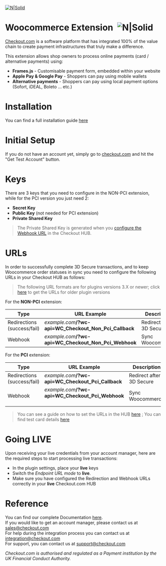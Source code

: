 [![N|Solid](https://cdn.checkout.com/img/checkout-logo-online-payments.jpg)](https://checkout.com/)

# Woocommerce Extension&nbsp; ![N|Solid](https://circleci.com/gh/checkout/checkout-woocommerce-plugin.svg?style=shield&circle-token=4f03ec3447eff0c5348eccf22649290978066a41)
[Checkout.com](https://www.checkout.com "Checkout.com") is a software platform that has integrated 100% of the value chain to create payment infrastructures that truly make a difference.

This extension allows shop owners to process online payments (card / alternative payments) using:
  - **Frames.js** - Customisable payment form, embedded within your website
  - **Apple Pay & Google Pay** - Shoppers can pay using mobile wallets
  - **Alternative payments** - Shoppers can pay using local payment options (Sofort, iDEAL, Boleto ... etc.)

# Installation
You can find a full installation guide [here](https://github.com/checkout/checkout-woocommerce-plugin/wiki/Installation)

# Initial Setup
If you do not have an account yet, simply go to [checkout.com](https://checkout.com/) and hit the "Get Test Account" button.

# Keys
There are 3 keys that you need to configure in the NON-PCI extension, while for the PCI version you just need 2:
- **Secret Key**
- **Public Key** (not needed for PCI extension)
- **Private Shared Key**

> The Private Shared Key is generated when you [configure the Webhook URL](https://docs.checkout.com/docs/business-level-administration#section-manage-webhook-url) in the Checkout HUB.

# URLs
In order to successfully complete 3D Secure transactions, and to keep Woocommerce order statuses in sync you need to configure the following URLs in your Checkout HUB as follows:

> The following URL formats are for plugins versions 3.X or newer; click [here](https://github.com/checkout/checkout-woocommerce-plugin/wiki/URLs--2.x) to get the URLs for older plugin versions

For the **NON-PCI** extension:

| Type | URL Example | Description |
| ------ | ------ | ------ |
| Redirections (success/fail)| _example.com_**/?wc-api=WC_Checkout_Non_Pci_Callback** | Redirect after 3D Secure |
| Webhook | _example.com_**/?wc-api=WC_Checkout_Non_Pci_Webhook** | Sync Woocommerce |

For the **PCI** extension:

| Type | URL Example | Description |
| ------ | ------ | ------ |
| Redirections (success/fail)| _example.com_**/?wc-api=WC_Checkout_Pci_Callback** | Redirect after 3D Secure |
| Webhook | _example.com_**/?wc-api=WC_Checkout_Pci_Webhook** &nbsp;&nbsp;&nbsp;&nbsp;&nbsp;&nbsp;&nbsp;&nbsp;&nbsp;| Sync Woocommerce |

> You can see a guide on how to set the URLs in the HUB [here](https://docs.checkout.com/docs/business-level-administration#section-manage-channel-urls) ; You can find test card details [here](https://docs.checkout.com/docs/testing#section-credit-cards)

# Going LIVE

Upon receiving your live credentials from your account manager, here are the required steps to start processing live transactions:

- In the plugin settings, place your **live** keys
- Switch the _Endpoint URL mode_ to **live**.
- Make sure you have configured the Redirection and Webhook URLs correctly in your **live** Checkout.com HUB


# Reference 

You can find our complete Documentation [here](http://docs.checkout.com/).  
If you would like to get an account manager, please contact us at sales@checkout.com  
For help during the integration process you can contact us at integration@checkout.com  
For support, you can contact us at support@checkout.com

_Checkout.com is authorised and regulated as a Payment institution by the UK Financial Conduct Authority._
